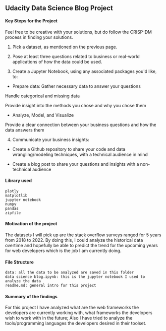 ## Udacity Data Science Blog Project

#### Key Steps for the Project

Feel free to be creative with your solutions, but do follow the CRISP-DM process in finding your solutions.

1. Pick a dataset, as mentioned on the previous page.

2. Pose at least three questions related to business or real-world applications of how the data could be used.

3. Create a Jupyter Notebook, using any associated packages you'd like, to:

* Prepare data:
Gather necessary data to answer your questions

Handle categorical and missing data

Provide insight into the methods you chose and why you chose them

* Analyze, Model, and Visualize

Provide a clear connection between your business questions and how the data answers them

4. Communicate your business insights:

* Create a Github repository to share your code and data wrangling/modeling techniques, with a technical audience in mind

* Create a blog post to share your questions and insights with a non-technical audience

#### Library used

```
plotly
matplotlib
jupyter notebook
numpy
pandas
zipfile
```

#### Motivation of the project

The datasets I will pick up are the stack overflow surveys ranged for 5 years from 2018 to 2022. By doing this, I could analyze the historical data overtime and hopefully be able to predict the trend for the upcoming years for web developers which is the job I am currently doing.

#### File Structure

```
data: all the data to be analyzed are saved in this folder
data science blog.ipynb: this is the jupyter notebook I used to analyze the data
readme.md: general intro for this project
```

#### Summary of the findings

For this project I have analyzed what are the web frameworks the developers are currently working with, what frameworks the developers wish to work with in the future; Also I have tried to analyze the tools/programming languages the developers desired in their toolset.
